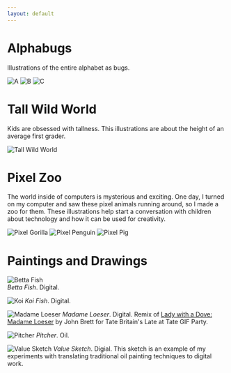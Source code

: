 ```yaml
---
layout: default
---
```


# Alphabugs

Illustrations of the entire alphabet as bugs.

![A](/img/A.jpg)
![B](/img/B.jpg)
![C](/img/C.jpg)

# Tall Wild World

Kids are obsessed with tallness. This illustrations are about the height of an average first grader.

![Tall Wild World](/img/tall-wild-world.jpg)

# Pixel Zoo

The world inside of computers is mysterious and exciting. One day, I turned on my computer and saw these pixel animals running around, so I made a zoo for them. These illustrations help start a conversation with children about technology and how it can be used for creativity.

![Pixel Gorilla](/img/pixel-gorilla.jpg)
![Pixel Penguin](/img/pixel-penguin.jpg)
![Pixel Pig](/img/pixel-pig.jpg)

# Paintings and Drawings

![Betta Fish](/img/cherry.jpg)  
*Betta Fish*. Digital.

![Koi](/img/koi.jpg)
*Koi Fish*. Digital.

![Madame Loeser](/img/madame-loeser2.gif)
*Madame Loeser*. Digital. Remix of [Lady with a Dove: Madame Loeser](http://www.tate.org.uk/art/artworks/brett-lady-with-a-dove-madame-loeser-n03393) by John Brett for Tate Britain's Late at Tate GIF Party.

![Pitcher](/img/pitcher.jpg)
*Pitcher*. Oil.

![Value Sketch](/img/value-sketch.jpg)
*Value Sketch*. Digial. This sketch is an example of my experiments with translating traditional oil painting techniques to digital work.